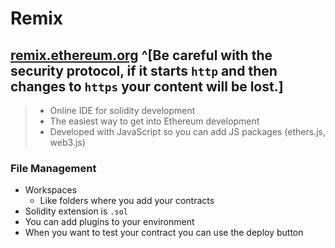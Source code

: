 # Remix

## [remix.ethereum.org](https://remix.ethereum.org) ^[Be careful with the security protocol, if it starts `http` and then changes to `https` your content will be lost.]

> - Online IDE for solidity development
> - The easiest way to get into Ethereum development
> - Developed with JavaScript so you can add JS packages (ethers.js, web3.js)

### File Management

- Workspaces
  - Like folders where you add your contracts
- Solidity extension is `.sol`
- You can add plugins to your environment
- When you want to test your contract you can use the deploy button
